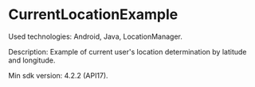 # CurrentLocationExample

Used technologies: Android, Java, LocationManager.

Description: Example of current user's location determination by latitude and longitude.

Min sdk version: 4.2.2 (API17).
